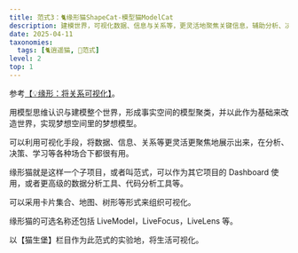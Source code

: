 ```yaml
---
title: 范式3：🐈缘形猫ShapeCat-模型猫ModelCat
description: 建模世界，可视化数据、信息与关系等，更灵活地聚焦关键信息，辅助分析、决策与学习等
date: 2025-04-11
taxonomies:
  tags: [🐈逍遥猫, 💛范式]
level: 2
top: 1
---
```


参考[【💡缘形：将关系可视化】](/lab/20250322-relation-shape)。

用模型思维认识与建模整个世界，形成事实空间的模型聚类，并以此作为基础来改造世界，实现梦想空间里的梦想模型。

可以利用可视化手段，将数据、信息、关系等更灵活更聚焦地展示出来，在分析、决策、学习等各种场合下都很有用。

缘形猫就是这样一个子项目，或者叫范式，可以作为其它项目的 Dashboard 使用，或者更高级的数据分析工具、代码分析工具等。

可以采用卡片集合、地图、树形等形式来组织可视化。

缘形猫的可选名称还包括 LiveModel，LiveFocus，LiveLens 等。

以【猫生堡】栏目作为此范式的实验地，将生活可视化。
